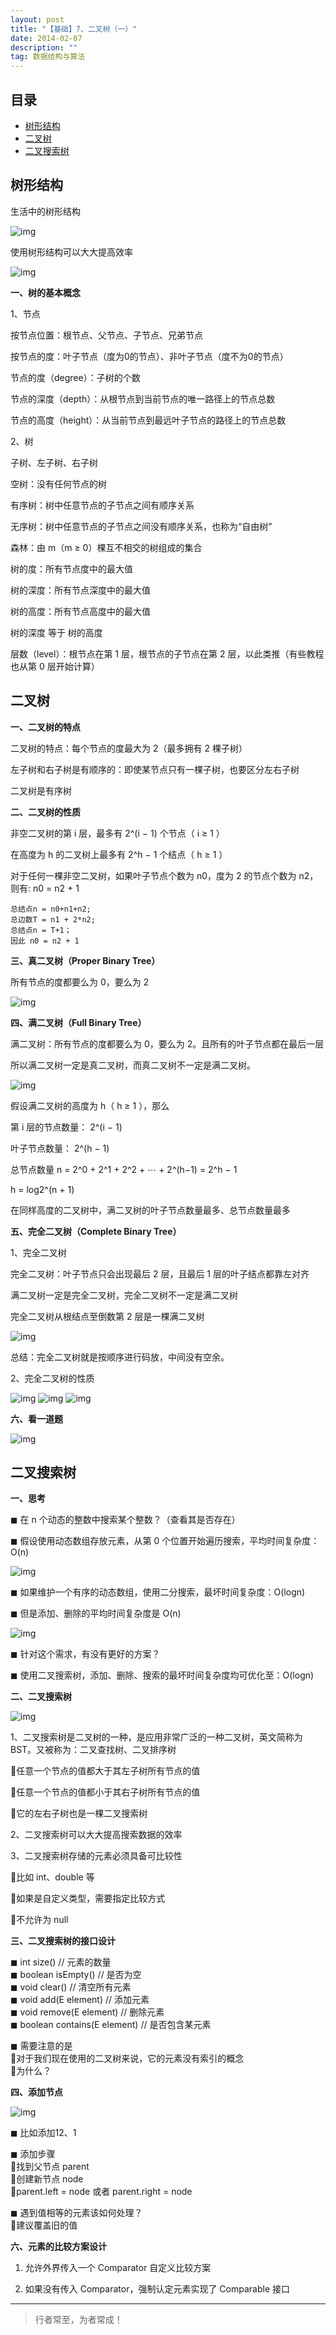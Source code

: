 ```yaml
---
layout: post
title: "【基础】7、二叉树（一）"
date: 2014-02-07
description: ""
tag: 数据结构与算法
---
```







## 目录

* [树形结构](#content1)
* [二叉树](#content2)
* [二叉搜索树](#content3)





<!-- ************************************************ -->
## <a id="content1"></a>树形结构

生活中的树形结构

<img src="/images/DataStructurs/tree2.png" alt="img">


使用树形结构可以大大提高效率

<img src="/images/DataStructurs/tree1.png" alt="img">

**一、树的基本概念**

1、节点

按节点位置：根节点、父节点、子节点、兄弟节点

按节点的度：叶子节点（度为0的节点）、非叶子节点（度不为0的节点）

节点的度（degree）：子树的个数

节点的深度（depth）：从根节点到当前节点的唯一路径上的节点总数

节点的高度（height）：从当前节点到最远叶子节点的路径上的节点总数

2、树

子树、左子树、右子树

空树：没有任何节点的树

有序树：树中任意节点的子节点之间有顺序关系

无序树：树中任意节点的子节点之间没有顺序关系，也称为“自由树”

森林：由 m（m ≥ 0）棵互不相交的树组成的集合

树的度：所有节点度中的最大值

树的深度：所有节点深度中的最大值

树的高度：所有节点高度中的最大值

树的深度 等于 树的高度

层数（level）：根节点在第 1 层，根节点的子节点在第 2 层，以此类推（有些教程也从第 0 层开始计算）


<!-- ************************************************ -->
## <a id="content2"></a>二叉树

**一、二叉树的特点**

二叉树的特点：每个节点的度最大为 2（最多拥有 2 棵子树）

左子树和右子树是有顺序的：即使某节点只有一棵子树，也要区分左右子树

二叉树是有序树 

**二、二叉树的性质**

非空二叉树的第 i 层，最多有 2^(i − 1) 个节点（ i ≥ 1 ） 

在高度为 h 的二叉树上最多有 2^h − 1 个结点（ h ≥ 1 ） 

对于任何一棵非空二叉树，如果叶子节点个数为 n0，度为 2 的节点个数为 n2，则有: n0 = n2 + 1
```
总结点n = n0+n1+n2;
总边数T = n1 + 2*n2;
总结点n = T+1；
因此 n0 = n2 + 1
```
 

**三、真二叉树（Proper Binary Tree）**

所有节点的度都要么为 0，要么为 2

<img src="/images/DataStructurs/tree3.png" alt="img">


**四、满二叉树（Full Binary Tree）**


满二叉树：所有节点的度都要么为 0，要么为 2。且所有的叶子节点都在最后一层

所以满二叉树一定是真二叉树，而真二叉树不一定是满二叉树。

<img src="/images/DataStructurs/tree4.png" alt="img">


假设满二叉树的高度为 h（ h ≥ 1 ），那么

第 i 层的节点数量： 2^(i − 1)

叶子节点数量： 2^(h − 1) 

总节点数量 n  = 2^0 + 2^1 + 2^2 + ⋯ + 2^(h−1) = 2^h − 1  

h = log2^(n + 1) 

在同样高度的二叉树中，满二叉树的叶子节点数量最多、总节点数量最多



**五、完全二叉树（Complete Binary Tree）**

1、完全二叉树

完全二叉树：叶子节点只会出现最后 2 层，且最后 1 层的叶子结点都靠左对齐

满二叉树一定是完全二叉树，完全二叉树不一定是满二叉树

完全二叉树从根结点至倒数第 2 层是一棵满二叉树

<img src="/images/DataStructurs/tree5.png" alt="img">

总结：完全二叉树就是按顺序进行码放，中间没有空余。


2、完全二叉树的性质

<img src="/images/DataStructurs/tree6.png" alt="img">

<img src="/images/DataStructurs/tree7.png" alt="img">

<img src="/images/DataStructurs/tree8.png" alt="img">


**六、看一道题**

<img src="/images/DataStructurs/tree9.png" alt="img">


<!-- ************************************************ -->
## <a id="content3"></a>二叉搜索树

**一、思考**

◼ 在 n 个动态的整数中搜索某个整数？（查看其是否存在）

◼ 假设使用动态数组存放元素，从第 0 个位置开始遍历搜索，平均时间复杂度：O(n)

<img src="/images/DataStructurs/bst1.png" alt="img">


◼ 如果维护一个有序的动态数组，使用二分搜索，最坏时间复杂度：O(logn)

◼ 但是添加、删除的平均时间复杂度是 O(n)

<img src="/images/DataStructurs/bst2.png" alt="img">


◼ 针对这个需求，有没有更好的方案？

◼ 使用二叉搜索树，添加、删除、搜索的最坏时间复杂度均可优化至：O(logn)

**二、二叉搜索树**

<img src="/images/DataStructurs/bst3.png" alt="img">


1、二叉搜索树是二叉树的一种，是应用非常广泛的一种二叉树，英文简称为 BST。又被称为：二叉查找树、二叉排序树

任意一个节点的值都大于其左子树所有节点的值

任意一个节点的值都小于其右子树所有节点的值

它的左右子树也是一棵二叉搜索树

2、二叉搜索树可以大大提高搜索数据的效率

3、二叉搜索树存储的元素必须具备可比较性

比如 int、double 等 

如果是自定义类型，需要指定比较方式

不允许为 null


**三、二叉搜索树的接口设计**

◼ int size() // 元素的数量    
◼ boolean isEmpty() // 是否为空    
◼ void clear() // 清空所有元素    
◼ void add(E element) // 添加元素    
◼ void remove(E element) // 删除元素    
◼ boolean contains(E element) // 是否包含某元素  

◼ 需要注意的是     
对于我们现在使用的二叉树来说，它的元素没有索引的概念     
为什么？

**四、添加节点**

<img src="/images/DataStructurs/bst4.png" alt="img">


◼ 比如添加12、1 

◼ 添加步骤    
找到父节点 parent       
创建新节点 node    
parent.left = node 或者 parent.right = node    

◼ 遇到值相等的元素该如何处理？   
建议覆盖旧的值    


**六、元素的比较方案设计**

1. 允许外界传入一个 Comparator 自定义比较方案

2. 如果没有传入 Comparator，强制认定元素实现了 Comparable 接口

----------
>  行者常至，为者常成！


